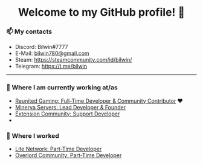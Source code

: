 <h1 align="center"> Welcome to my GitHub profile! 👋</h1>

### 📫 My contacts
- Discord: Bilwin#7777 <br>
- E-Mail: bilwin780@gmail.com <br>
- Steam: https://steamcommunity.com/id/bilwin/ <br>
- Telegram: https://t.me/bilwin <br>

---

### 💼 Where I am currently working at/as
- [Reunited Gaming: Full-Time Developer & Community Contributor](https://www.reunitedgaming.nn.pe/forums/) :heart:
- [Minerva Servers: Lead Developer & Founder](https://www.minerva.pw/)
- [Extension Community: Support Developer](https://discord.gg/8gBwzAhTZt)
- 
### 💼 Where I worked
- [Lite Network: Part-Time Developer](http://www.lite-network.de/)
- [Overlord Community: Part-Time Developer](https://discord.gg/FAR8S7Ubs5)

